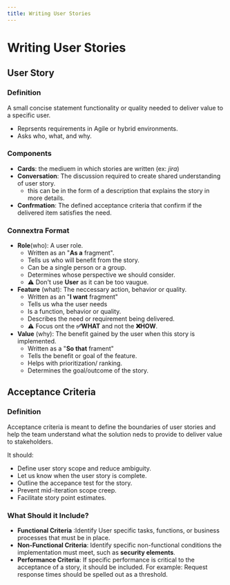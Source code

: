 ```yaml
---
title: Writing User Stories
---
```

# Writing User Stories

## User Story 

### Definition
A small concise statement functionality or quality needed to deliver value to a specific user.

- Reprsents requirements in Agile or hybrid environments.
- Asks who, what, and why.

### Components

- **Cards**: the mediuem in which stories are written (ex: _jira_) 
- **Conversation**: The discussion required to create shared understanding of user story. 
    - this can be in the form of a description that explains the story in more details.
- **Confrmation**: The defined acceptance criteria that confirm if the delivered item satisfies the need. 

### Connextra Format

- **Role**(who):  A user role.
    - Written as an "**As a** fragment". 
    - Tells us who will benefit from the story. 
    - Can be a single person or a group.
    - Determines whose perspective we should consider.
    - :warning: Don't use **User** as it can be too vaugue.  
- **Feature** (what): The neccessary action, behavior or quality.
    - Written as an "**I want** fragment" 
    - Tells us wha the user needs 
    - Is a function, behavior or quality. 
    - Describes the need or requirement being delivered.
    - :warning: Focus ont the **:white_check_mark:WHAT** and not the **:x:HOW**.
- **Value** (why): The benefit gained by the user when this story is implemented.
    - Written as a "**So that** frament" 
    - Tells the benefit or goal of the feature. 
    - Helps with prioritization/ ranking.
    - Determines the goal/outcome of the story.

## Acceptance Criteria

### Definition 
Acceptance criteria is meant to define the boundaries of user stories and help the team understand what the solution neds to provide to deliver value to stakeholders.

It should: 
- Define user story scope and reduce ambiguity.
- Let us know when the user story is complete.
- Outline the accepance test for the story. 
- Prevent mid-iteration scope creep. 
- Facilitate story point estimates.


### What Should it Include?

- **Functional Criteria** :Identify User specific tasks, functions, or business processes that must be in place.
- **Non-Functional Criteria**: Identify specific non-functional conditions the implementation must meet, such as **security elements**.
- **Performance Criteria**: If specific performance is critical to the acceptance of a story, it should be included. For example: Request response times should be spelled out as a threshold.
    


